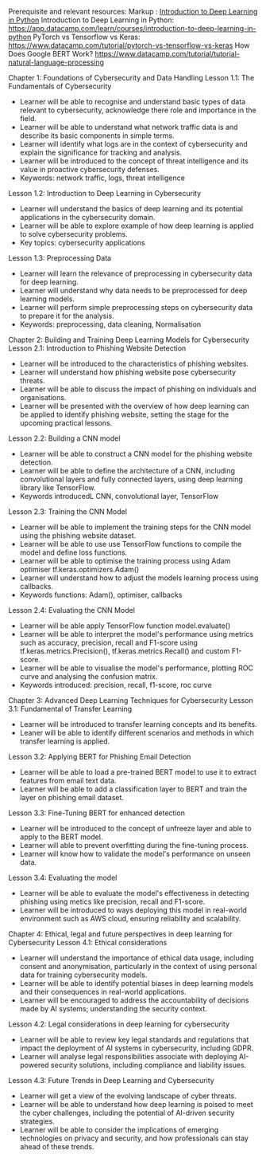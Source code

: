 Prerequisite and relevant resources:
Markup :  [Introduction to Deep Learning in Python](https://app.datacamp.com/learn/courses/introduction-to-deep-learning-in-python  "Intro to DL in Python title")
Introduction to Deep Learning in Python: https://app.datacamp.com/learn/courses/introduction-to-deep-learning-in-python 
PyTorch vs Tensorflow vs Keras: https://www.datacamp.com/tutorial/pytorch-vs-tensorflow-vs-keras
How Does Google BERT Work? https://www.datacamp.com/tutorial/tutorial-natural-language-processing


Chapter 1: Foundations of Cybersecurity and Data Handling
Lesson 1.1: The Fundamentals of Cybersecurity

- Learner will be able to recognise and understand basic types of data relevant to cybersecurity, acknowledge there role and importance in the field.
- Learner will be able to understand what network traffic data is and describe its basic components in simple terms.
- Learner will identify what logs are in the context of cybersecurity and explain the significance for tracking and analysis.
- Learner will be introduced to the concept of threat intelligence and its value in proactive cybersecurity defenses.
- Keywords: network traffic, logs, threat intelligence

Lesson 1.2: Introduction to Deep Learning in Cybersecurity

- Learner will understand the basics of deep learning and its potential applications in the cybersecurity domain.
- Learner will be able to explore example of how deep learning is applied to solve cybersecurity problems.
- Key topics: cybersecurity applications

Lesson 1.3: Preprocessing Data

- Learner will learn the relevance of preprocessing in cybersecurity data for deep learning.
- Learner will understand why data needs to be preprocessed for deep learning models.
- Learner will perform simple preprocessing steps on cybersecurity data to prepare it for the analysis.
- Keywords: preprocessing, data cleaning, Normalisation

Chapter 2: Building and Training Deep Learning Models for Cybersecurity
Lesson 2.1: Introduction to Phishing Website Detection

- Learner will be introduced to the characteristics of phishing websites.
- Learner will understand how phishing website pose cybersecurity threats.
- Learner will be able to discuss the impact of phishing on individuals and organisations.
- Learner will be presented with the overview of how deep learning can be applied to identify phishing website, setting the stage for the upcoming practical lessons.

Lesson 2.2: Building a CNN model

- Learner will be able to construct a CNN model for the phishing website detection.
- Learner will be able to define the architecture of a CNN, including convolutional layers and fully connected layers, using deep learning library like TensorFlow.
- Keywords introducedL CNN, convolutional layer, TensorFlow

Lesson 2.3: Training the CNN Model

- Learner will be able to implement the training steps for the CNN model using the phishing website dataset.
- Learner will be able to use use TensorFlow functions to compile the model and define loss functions.
- Learner will be able to optimise the training process using Adam optimiser tf.keras.optimizers.Adam()
- Learner will understand how to adjust the models learning process using callbacks.
- Keywords functions: Adam(), optimiser, callbacks

Lesson 2.4: Evaluating the CNN Model

- Learner will be able apply TensorFlow function model.evaluate()
- Learner will be able to interpret the model's performance using metrics such as accuracy, precision, recall and F1-score using tf.keras.metrics.Precision(), tf.keras.metrics.Recall() and custom F1-score.
- Learner will be able to visualise the model's performance, plotting ROC curve and analysing the confusion matrix.
- Keywords introduced: precision, recall, f1-score, roc curve

Chapter 3: Advanced Deep Learning Techniques for Cybersecurity
Lesson 3.1: Fundamental of Transfer Learning

- Learner will be introduced to transfer learning concepts and its benefits.
- Leaner will be able to identify different scenarios and methods in which transfer learning is applied.

Lesson 3.2: Applying BERT for Phishing Email Detection

- Learner will be able to load a pre-trained BERT model to use it to extract features from email text data.
- Learner will be able to add a classification layer to BERT and train the layer on phishing email dataset.

Lesson 3.3: Fine-Tuning BERT for enhanced detection

- Learner will be introduced to the concept of unfreeze layer and able to apply to the BERT model.
- Learner will able to prevent overfitting during the fine-tuning process.
- Learner will know how to validate the model's performance on unseen data.

Lesson 3.4: Evaluating the model

- Learner will be able to evaluate the model's effectiveness in detecting phishing using metics like precision, recall and F1-score.
- Learner will be introduced to ways deploying this model in real-world environment such as AWS cloud, ensuring reliability and scalability.

Chapter 4: Ethical, legal and future perspectives in deep learning for Cybersecurity
Lesson 4.1: Ethical considerations

- Learner will understand the importance of ethical data usage, including consent and anonymisation, particularly in the context of using personal data for training cybersecurity models.
- Learner will be able to identify potential biases in deep learning models and their consequences in real-world applications.
- Learner will be encouraged to address the accountability of decisions made by AI systems; understanding the security context.

Lesson 4.2: Legal considerations in deep learning for cybersecurity

- Learner will be able to review key legal standards and regulations that impact the deployment of AI systems in cybersecurity, including GDPR.
- Learner will analyse legal responsibilities associate with deploying AI-powered security solutions, including compliance and liability issues.

Lesson 4.3: Future Trends in Deep Learning and Cybersecurity

- Learner will get a view of the evolving landscape of cyber threats.
- Learner will be able to understand how deep learning is poised to meet the cyber challenges, including the potential of AI-driven security strategies.
- Learner will be able to consider the implications of emerging technologies on privacy and security, and how professionals can stay ahead of these trends.
